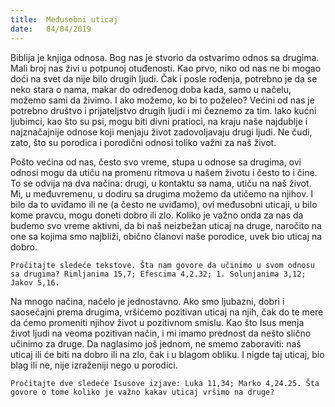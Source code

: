 ```yaml
---
title:  Međusobni uticaj
date:   04/04/2019
---
```


Biblija je knjiga odnosa. Bog nas je stvorio da ostvarimo odnos sa drugima. Mali broj nas živi u potpunoj otuđenosti. Kao prvo, niko od nas ne bi mogao doći na svet da nije bilo drugih ljudi. Čak i posle rođenja, potrebno je da se neko stara o nama, makar do određenog doba kada, samo u načelu, možemo sami da živimo. I ako možemo, ko bi to poželeo? Većini od nas je potrebno društvo i prijateljstvo drugih ljudi i mi čeznemo za tim. Iako kućni ljubimci, kao što su psi, mogu biti divni pratioci, na kraju naše najdublje i najznačajnije odnose koji menjaju život zadovoljavaju drugi ljudi. Ne čudi, zato, što su porodica i porodični odnosi toliko važni za naš život.

Pošto većina od nas, često svo vreme, stupa u odnose sa drugima, ovi odnosi mogu da utiču na promenu ritmova u našem životu i če­sto to i čine. To se odvija na dva načina: drugi, u kontaktu sa nama, utiču na naš život. Mi, u međuvremenu, u dodiru sa drugima možemo da utičemo na njihov. I bilo da to uviđamo ili ne (a često ne uviđamo), ovi međusobni uticaji, u bilo kome pravcu, mogu doneti dobro ili zlo. Koliko je važno onda za nas da budemo svo vreme aktivni, da bi naš neizbežan uticaj na druge, naročito na one sa kojima smo najbliži, obično članovi naše porodice, uvek bio uticaj na dobro.

`Pročitajte sledeće tekstove. Šta nam govore da učinimo u svom odnosu sa drugima? Rimljanima 15,7; Efescima 4,2.32; 1. Solunjanima 3,12; Jakov 5,16.`

Na mnogo načina, načelo je jednostavno. Ako smo ljubazni, dobri i saosećajni prema drugima, vršićemo pozitivan uticaj na njih, čak do te mere da ćemo promeniti njihov život u pozitivnom smislu. Kao što Isus menja život ljudi na veoma pozitivan način, i mi imamo prednost da nešto slično učinimo za druge. Da naglasimo još jednom, ne smemo zaboraviti: naš uticaj ili će biti na dobro ili na zlo, čak i u blagom obliku. I nigde taj uticaj, bio blag ili ne, nije izraženiji nego u porodici.

`Pročitajte dve sledeće Isusove izjave: Luka 11,34; Marko 4,24.25. Šta govore o tome koliko je važno kakav uticaj vršimo na druge?`
